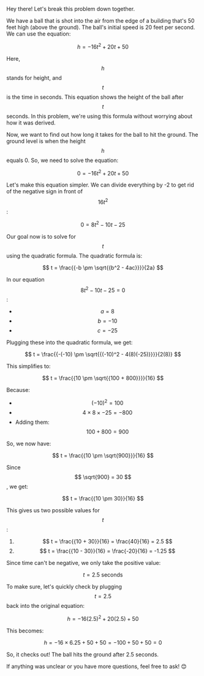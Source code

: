 Hey there! Let's break this problem down together.

We have a ball that is shot into the air from the edge of a building that's 50 feet high (above the ground). The ball's initial speed is 20 feet per second. We can use the equation:

$$ h = -16t^2 + 20t + 50 $$

Here, $$ h $$ stands for height, and $$ t $$ is the time in seconds. This equation shows the height of the ball after $$ t $$ seconds. In this problem, we're using this formula without worrying about how it was derived.

Now, we want to find out how long it takes for the ball to hit the ground. The ground level is when the height $$ h $$ equals 0. So, we need to solve the equation:

$$ 0 = -16t^2 + 20t + 50 $$

Let's make this equation simpler. We can divide everything by -2 to get rid of the negative sign in front of $$ 16t^2 $$:

$$ 0 = 8t^2 - 10t - 25 $$

Our goal now is to solve for $$ t $$ using the quadratic formula. The quadratic formula is:

$$ t = \frac{{-b \pm \sqrt{{b^2 - 4ac}}}}{2a} $$

In our equation $$ 8t^2 - 10t - 25 = 0 $$:

- $$ a = 8 $$
- $$ b = -10 $$
- $$ c = -25 $$

Plugging these into the quadratic formula, we get:

$$ t = \frac{{-(-10) \pm \sqrt{{(-10)^2 - 4(8)(-25)}}}}{2(8)} $$

This simplifies to:

$$ t = \frac{{10 \pm \sqrt{{100 + 800}}}}{16} $$

Because:

- $$ (-10)^2 = 100 $$
- $$ 4 \times 8 \times -25 = -800 $$
- Adding them: $$ 100 + 800 = 900 $$

So, we now have:

$$ t = \frac{{10 \pm \sqrt{900}}}{16} $$

Since $$ \sqrt{900} = 30 $$, we get:

$$ t = \frac{{10 \pm 30}}{16} $$

This gives us two possible values for $$ t $$:

1. $$ t = \frac{{10 + 30}}{16} = \frac{40}{16} = 2.5 $$
2. $$ t = \frac{{10 - 30}}{16} = \frac{-20}{16} = -1.25 $$

Since time can't be negative, we only take the positive value:

$$ t = 2.5 \text{ seconds} $$

To make sure, let's quickly check by plugging $$ t = 2.5 $$ back into the original equation:

$$ h = -16(2.5)^2 + 20(2.5) + 50 $$

This becomes:

$$ h = -16 \times 6.25 + 50 + 50 = -100 + 50 + 50 = 0 $$

So, it checks out! The ball hits the ground after 2.5 seconds.

If anything was unclear or you have more questions, feel free to ask! 😊